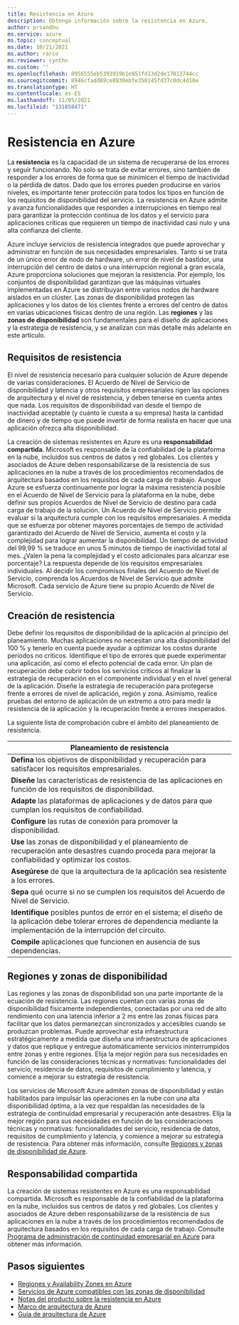 ```yaml
---
title: Resistencia en Azure
description: Obtenga información sobre la resistencia en Azure.
author: prsandhu
ms.service: azure
ms.topic: conceptual
ms.date: 10/21/2021
ms.author: rarco
ms.reviewer: cynthn
ms.custom: ''
ms.openlocfilehash: 8956555eb5393919b1e951fd13d2de17013744cc
ms.sourcegitcommit: 8946cfadd89ce8830ebfe358145fd37c0dc4d10e
ms.translationtype: HT
ms.contentlocale: es-ES
ms.lasthandoff: 11/05/2021
ms.locfileid: "131858471"
---
```

# <a name="resiliency-in-azure"></a>Resistencia en Azure

La **resistencia** es la capacidad de un sistema de recuperarse de los errores y seguir funcionando. No solo se trata de evitar errores, sino también de responder a los errores de forma que se minimicen el tiempo de inactividad o la pérdida de datos. Dado que los errores pueden producirse en varios niveles, es importante tener protección para todos los tipos en función de los requisitos de disponibilidad del servicio. La resistencia en Azure admite y avanza funcionalidades que responden a interrupciones en tiempo real para garantizar la protección continua de los datos y el servicio para aplicaciones críticas que requieren un tiempo de inactividad casi nulo y una alta confianza del cliente.

Azure incluye servicios de resistencia integrados que puede aprovechar y administrar en función de sus necesidades empresariales. Tanto si se trata de un único error de nodo de hardware, un error de nivel de bastidor, una interrupción del centro de datos o una interrupción regional a gran escala, Azure proporciona soluciones que mejoran la resistencia. Por ejemplo, los conjuntos de disponibilidad garantizan que las máquinas virtuales implementadas en Azure se distribuyan entre varios nodos de hardware aislados en un clúster. Las zonas de disponibilidad protegen las aplicaciones y los datos de los clientes frente a errores del centro de datos en varias ubicaciones físicas dentro de una región. Las **regiones** y las **zonas de disponibilidad** son fundamentales para el diseño de aplicaciones y la estrategia de resistencia, y se analizan con más detalle más adelante en este artículo.

## <a name="resiliency-requirements"></a>Requisitos de resistencia

El nivel de resistencia necesario para cualquier solución de Azure depende de varias consideraciones. El Acuerdo de Nivel de Servicio de disponibilidad y latencia y otros requisitos empresariales rigen las opciones de arquitectura y el nivel de resistencia, y deben tenerse en cuenta antes que nada. Los requisitos de disponibilidad van desde el tiempo de inactividad aceptable (y cuánto le cuesta a su empresa) hasta la cantidad de dinero y de tiempo que puede invertir de forma realista en hacer que una aplicación ofrezca alta disponibilidad.  

La creación de sistemas resistentes en Azure es una **responsabilidad compartida**. Microsoft es responsable de la confiabilidad de la plataforma en la nube, incluidos sus centros de datos y red globales. Los clientes y asociados de Azure deben responsabilizarse de la resistencia de sus aplicaciones en la nube a través de los procedimientos recomendados de arquitectura basados en los requisitos de cada carga de trabajo. Aunque Azure se esfuerza continuamente por lograr la máxima resistencia posible en el Acuerdo de Nivel de Servicio para la plataforma en la nube, debe definir sus propios Acuerdos de Nivel de Servicio de destino para cada carga de trabajo de la solución. Un Acuerdo de Nivel de Servicio permite evaluar si la arquitectura cumple con los requisitos empresariales. A medida que se esfuerza por obtener mayores porcentajes de tiempo de actividad garantizado del Acuerdo de Nivel de Servicio, aumenta el costo y la complejidad para lograr aumentar la disponibilidad. Un tiempo de actividad del 99,99 % se traduce en unos 5 minutos de tiempo de inactividad total al mes. ¿Valen la pena la complejidad y el costo adicionales para alcanzar ese porcentaje? La respuesta depende de los requisitos empresariales individuales. Al decidir los compromisos finales del Acuerdo de Nivel de Servicio, comprenda los Acuerdos de Nivel de Servicio que admite Microsoft. Cada servicio de Azure tiene su propio Acuerdo de Nivel de Servicio. 

## <a name="building-resiliency"></a>Creación de resistencia

Debe definir los requisitos de disponibilidad de la aplicación al principio del planeamiento. Muchas aplicaciones no necesitan una alta disponibilidad del 100 % y tenerlo en cuenta puede ayudar a optimizar los costos durante períodos no críticos. Identifique el tipo de errores que puede experimentar una aplicación, así como el efecto potencial de cada error. Un plan de recuperación debe cubrir todos los servicios críticos al finalizar la estrategia de recuperación en el componente individual y en el nivel general de la aplicación. Diseñe la estrategia de recuperación para protegerse frente a errores de nivel de aplicación, región y zona. Asimismo, realice pruebas del entorno de aplicación de un extremo a otro para medir la resistencia de la aplicación y la recuperación frente a errores inesperados.  

La siguiente lista de comprobación cubre el ámbito del planeamiento de resistencia. 

| **Planeamiento de resistencia** |
| --- | 
| **Defina** los objetivos de disponibilidad y recuperación para satisfacer los requisitos empresariales. | 
| **Diseñe** las características de resistencia de las aplicaciones en función de los requisitos de disponibilidad. |
| **Adapte** las plataformas de aplicaciones y de datos para que cumplan los requisitos de confiabilidad. | 
| **Configure** las rutas de conexión para promover la disponibilidad. | 
| **Use** las zonas de disponibilidad y el planeamiento de recuperación ante desastres cuando proceda para mejorar la confiabilidad y optimizar los costos. |
| **Asegúrese** de que la arquitectura de la aplicación sea resistente a los errores. | 
| **Sepa** qué ocurre si no se cumplen los requisitos del Acuerdo de Nivel de Servicio. |
| **Identifique** posibles puntos de error en el sistema; el diseño de la aplicación debe tolerar errores de dependencia mediante la implementación de la interrupción del circuito. | 
| **Compile** aplicaciones que funcionen en ausencia de sus dependencias. | 

## <a name="regions-and-availability-zones"></a>Regiones y zonas de disponibilidad

Las regiones y las zonas de disponibilidad son una parte importante de la ecuación de resistencia. Las regiones cuentan con varias zonas de disponibilidad físicamente independientes, conectadas por una red de alto rendimiento con una latencia inferior a 2 ms entre las zonas físicas para facilitar que los datos permanezcan sincronizados y accesibles cuando se produzcan problemas. Puede aprovechar esta infraestructura estratégicamente a medida que diseña una infraestructura de aplicaciones y datos que replique y entregue automáticamente servicios ininterrumpidos entre zonas y entre regiones. Elija la mejor región para sus necesidades en función de las consideraciones técnicas y normativas: funcionalidades del servicio, residencia de datos, requisitos de cumplimiento y latencia, y comience a mejorar su estrategia de resistencia.

Los servicios de Microsoft Azure admiten zonas de disponibilidad y están habilitados para impulsar las operaciones en la nube con una alta disponibilidad óptima, a la vez que respaldan las necesidades de la estrategia de continuidad empresarial y recuperación ante desastres. Elija la mejor región para sus necesidades en función de las consideraciones técnicas y normativas: funcionalidades del servicio, residencia de datos, requisitos de cumplimiento y latencia, y comience a mejorar su estrategia de resistencia. Para obtener más información, consulte [Regiones y zonas de disponibilidad de Azure](az-overview.md).

## <a name="shared-responsibility"></a>Responsabilidad compartida

La creación de sistemas resistentes en Azure es una responsabilidad compartida. Microsoft es responsable de la confiabilidad de la plataforma en la nube, incluidos sus centros de datos y red globales. Los clientes y asociados de Azure deben responsabilizarse de la resistencia de sus aplicaciones en la nube a través de los procedimientos recomendados de arquitectura basados en los requisitos de cada carga de trabajo. Consulte [Programa de administración de continuidad empresarial en Azure](business-continuity-management-program.md) para obtener más información. 

## <a name="next-steps"></a>Pasos siguientes

- [Regiones y Availability Zones en Azure](az-overview.md)
- [Servicios de Azure compatibles con las zonas de disponibilidad](az-region.md)
- [Notas del producto sobre la resistencia en Azure](https://azure.microsoft.com/mediahandler/files/resourcefiles/resilience-in-azure-whitepaper/Resilience%20in%20Azure.pdf)
- [Marco de arquitectura de Azure](https://www.aka.ms/WellArchitected/Framework)
- [Guía de arquitectura de Azure](/architecture/high-availability/building-solutions-for-high-availability)
